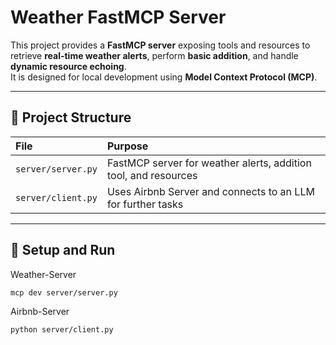 # Weather FastMCP Server 

This project provides a **FastMCP server** exposing tools and resources to retrieve **real-time weather alerts**, perform **basic addition**, and handle **dynamic resource echoing**.  
It is designed for local development using **Model Context Protocol (MCP)**.

---

## 📂 Project Structure

| File | Purpose |
|:-----|:--------|
| `server/server.py` | FastMCP server for weather alerts, addition tool, and resources |
| `server/client.py` | Uses Airbnb Server and connects to an LLM for further tasks |

---

## 🚀 Setup and Run

Weather-Server
```
mcp dev server/server.py
```

Airbnb-Server
```
python server/client.py
```